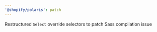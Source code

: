 ```yaml
---
'@shopify/polaris': patch
---
```


Restructured `Select` override selectors to patch Sass compilation issue
